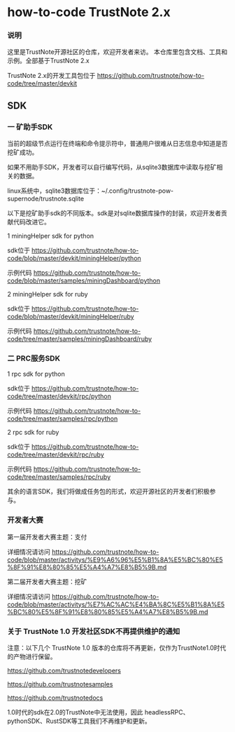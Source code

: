 # how-to-code TrustNote 2.x


### 说明

这里是TrustNote开源社区的仓库，欢迎开发者来访。
本仓库里包含文档、工具和示例。全部基于TrustNote 2.x



TrustNote 2.x的开发工具包位于 https://github.com/trustnote/how-to-code/tree/master/devkit 


## SDK

### 一 矿助手SDK

当前的超级节点运行在终端和命令提示符中，普通用户很难从日志信息中知道是否挖矿成功。

如果不用助手SDK，开发者可以自行编写代码，从sqlite3数据库中读取与挖矿相关的数据。

linux系统中，sqlite3数据库位于：~/.config/trustnote-pow-supernode/trustnote.sqlite

以下是挖矿助手sdk的不同版本。sdk是对sqlite数据库操作的封装，欢迎开发者贡献代码改进它。

1 miningHelper sdk for python

sdk位于 https://github.com/trustnote/how-to-code/blob/master/devkit/miningHelper/python

示例代码 https://github.com/trustnote/how-to-code/blob/master/samples/miningDashboard/python

2 miningHelper sdk for ruby

sdk位于 https://github.com/trustnote/how-to-code/blob/master/devkit/miningHelper/ruby

示例代码 https://github.com/trustnote/how-to-code/tree/master/samples/miningDashboard/ruby

### 二 PRC服务SDK

1 rpc sdk for python

sdk位于 https://github.com/trustnote/how-to-code/tree/master/devkit/rpc/python

示例代码 https://github.com/trustnote/how-to-code/tree/master/samples/rpc/python

2 rpc sdk for ruby

sdk位于 https://github.com/trustnote/how-to-code/tree/master/devkit/rpc/ruby

示例代码 https://github.com/trustnote/how-to-code/tree/master/samples/rpc/ruby

其余的语言SDK，我们将做成任务包的形式，欢迎开源社区的开发者们积极参与。

### 开发者大赛

第一届开发者大赛主题：支付

详细情况请访问 https://github.com/trustnote/how-to-code/blob/master/activitys/%E9%A6%96%E5%B1%8A%E5%BC%80%E5%8F%91%E8%80%85%E5%A4%A7%E8%B5%9B.md

第二届开发者大赛主题：挖矿

详细情况请访问 https://github.com/trustnote/how-to-code/blob/master/activitys/%E7%AC%AC%E4%BA%8C%E5%B1%8A%E5%BC%80%E5%8F%91%E8%80%85%E5%A4%A7%E8%B5%9B.md


### 关于 TrustNote 1.0 开发社区SDK不再提供维护的通知

注意：以下几个 TrustNote 1.0 版本的仓库将不再更新，仅作为TrustNote1.0时代的产物进行保留。

https://github.com/trustnotedevelopers

https://github.com/trustnotesamples

https://github.com/trustnotedocs


1.0时代的sdk在2.0的TrustNote中无法使用，因此 headlessRPC、pythonSDK、RustSDK等工具我们不再维护和更新。
